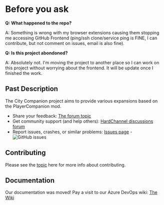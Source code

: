 # Before you ask
**Q: What happened to the repo?**

A: Something is wrong with my browser extensions causing them stopping me accessing GitHub Frontend (ping/ssh clone/service ping is FINE, I can contribute, but not comment on issues, email is also fine).

**Q: Is this project abondoned?**

A: Absolutely not. I'm moving the project to another place so I can work on this project without worrying about the frontend. It will be update once I finished the work.

## Past Description

The City Companion project aims to provide various expansions based on the PlayerCompanion mod.

* Share your feedback: [The forum topic](https://hardboardrc.foru.ms/3-wipsrc-only-citycompanion/)
* Get community support (and help others): [HardChannel discussions forum](https://hardboardrc.foru.ms/?tag_id=3)
* Report issues, crashes, or similar problems: [Issues page](https://github.com/RelaperCrystal/CityCompanion/issues) - ![GitHub issues](https://img.shields.io/github/issues/RelaperCrystal/CityCompanion)

## Contributing

Please see the [topic](https://hardboardrc.foru.ms/3-wipsrc-only-citycompanion/) here for more info about contributing.

## Documentation

Our documentation was moved! Pay a visit to our Azure DevOps wiki: [The Wiki](https://dev.azure.com/HotWorkshop/CityCompanion-CI/_wiki/wikis/CityCompanion-CI.wiki?wikiVersion=GBwikiMaster)

